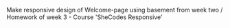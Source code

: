 Make responsive design of Welcome-page using basement from week two / Homework of week 3 - Course 'SheCodes Responsive'
